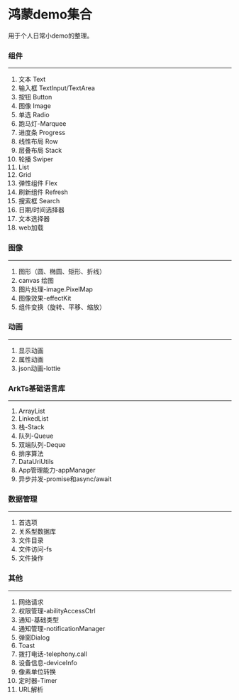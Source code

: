 # 鸿蒙demo集合

用于个人日常小demo的整理。

### 组件
___
1. 文本 Text
2. 输入框 TextInput/TextArea
3. 按钮 Button
4. 图像 Image
5. 单选 Radio
6. 跑马灯-Marquee
7. 进度条 Progress
8. 线性布局 Row
9. 层叠布局 Stack
10. 轮播 Swiper
11. List
12. Grid
13. 弹性组件 Flex
14. 刷新组件 Refresh
15. 搜索框 Search
16. 日期/时间选择器
17. 文本选择器
18. web加载


### 图像
_________
1. 图形（圆、椭圆、矩形、折线）
2. canvas 绘图
3. 图片处理-image.PixelMap
4. 图像效果-effectKit
5. 组件变换（旋转、平移、缩放）


### 动画
_________
1. 显示动画
2. 属性动画
3. json动画-lottie


### ArkTs基础语言库
_________
1. ArrayList
2. LinkedList
3. 栈-Stack
4. 队列-Queue
5. 双端队列-Deque
6. 排序算法
7. DataUriUtils
8. App管理能力-appManager
9. 异步并发-promise和async/await


### 数据管理
_________
1. 首选项
2. 关系型数据库
3. 文件目录
4. 文件访问-fs
5. 文件操作


### 其他
_________
1. 网络请求
2. 权限管理-abilityAccessCtrl
3. 通知-基础类型
4. 通知管理-notificationManager
5. 弹窗Dialog
6. Toast
7. 拨打电话-telephony.call
8. 设备信息-deviceInfo
9. 像素单位转换
10. 定时器-Timer
11. URL解析
